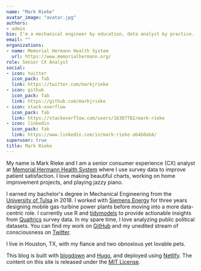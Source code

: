 ```yaml
---
name: "Mark Rieke"
avatar_image: "avatar.jpg"
authors:
- admin
bio: I'm a mechanical engineer by education, data analyst by practice. I love machine learning and communicating complex topics clearly with simple and beautiful charts. 
email: ""
organizations:
- name: Memorial Hermann Health System
  url: https://www.memorialhermann.org/
role: Senior CX Analyst
social:
- icon: twitter
  icon_pack: fab
  link: https://twitter.com/markjrieke
- icon: github
  icon_pack: fab
  link: https://github.com/markjrieke
- icon: stack-overflow
  icon_pack: fab
  link: https://stackoverflow.com/users/16307782/mark-rieke
- icon: linkedin
  icon_pack: fab
  link: https://www.linkedin.com/in/mark-rieke-ab4b0ab4/
superuser: true
title: Mark Rieke
---
```


My name is Mark Rieke and I am a senior consumer experience (CX) analyst at [Memorial Hermann Health System](https://www.memorialhermann.org/) where I use survey data to improve patient satisfaction. I love making beautiful charts, working on home improvement projects, and playing jazzy piano. 

I earned my bachelor's degree in Mechanical Engineering from the [University of Tulsa](https://utulsa.edu/) in 2018. I worked with [Siemens Energy](https://www.siemens-energy.com/global/en.html?stc=wwse100871&ef_id=Cj0KCQjwwY-LBhD6ARIsACvT72NfSUbr36ZMnmmEE-XTSEqcdiyCgkUgqj7l5Iz4Y7zguse4WFS4dQ8aAow-EALw_wcB:G:s&s_kwcid=AL!11761!3!454444191598!e!!g!!siemens%20energy&gclid=Cj0KCQjwwY-LBhD6ARIsACvT72NfSUbr36ZMnmmEE-XTSEqcdiyCgkUgqj7l5Iz4Y7zguse4WFS4dQ8aAow-EALw_wcB) for three years designing mobile gas-turbine power plants before moving into a more data-centric role. I currently use R and [tidymodels](https://www.tidymodels.org/) to provide actionable insights from [Qualtrics](https://www.qualtrics.com/) survey data. In my spare time, I love analyzing public political datasets. You can find my work on [GitHub](https://github.com/markjrieke) and my unedited stream of consciousness on [Twitter](https://twitter.com/markjrieke). 

I live in Houston, TX, with my fiance and two obnoxious yet lovable pets.

This blog is built with [blogdown](https://github.com/rstudio/blogdown) and [Hugo](https://gohugo.io/), and deployed using [Netlify](https://www.netlify.com/?utm_source=google&utm_medium=paid_search&utm_campaign=12755510784&adgroup=118788138897&utm_term=netlify&utm_content=kwd-371509120223&creative=516906172749&device=c&matchtype=e&location=9061129&gclid=Cj0KCQjwwY-LBhD6ARIsACvT72PlYcT1UACweNh5uokdU9cHdwpAtvHH4MJhXrEvl9yu3B11tUqWl2waAr9KEALw_wcB). The content on this site is released under the [MIT License](https://github.com/markjrieke/thedatadiary.net/blob/master/LICENSE). 

